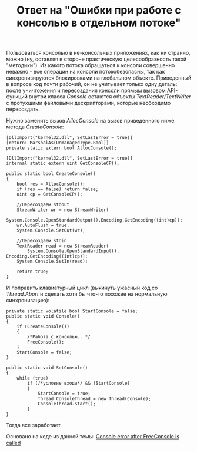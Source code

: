 ﻿---
title: "Ответ на \"Ошибки при работе с консолью в отдельном потоке\""
se.owner.user_id: 240512
se.owner.display_name: "MSDN.WhiteKnight"
se.owner.link: "https://ru.stackoverflow.com/users/240512/msdn-whiteknight"
se.answer_id: 801047
se.question_id: 798256
se.post_type: answer
se.score: 1
se.is_accepted: False
---
<p>Пользоваться консолью в не-консольных приложениях, как ни странно, можно (ну, оставляя в стороне практическую целесообразность такой "методики"). Из какого потока обращаться к консоли совершенно неважно - все операции на консоли потокобезопасны, так как синхронизируются блокировками на глобальном объекте. Приведенный в вопросе код почти рабочий, он не учитывает только одну деталь: после уничтожения и пересоздания консоли прямым вызовом API-функций внутри класса <em>Console</em> остаются объекты <em>TextReader</em>/<em>TextWriter</em> с протухшими файловыми дескрипторами, которые необходимо пересоздать. </p>

<p>Нужно заменить вызов <em>AllocConsole</em> на вызов приведенного ниже метода <em>CreateConsole</em>:</p>

<pre><code>[DllImport("kernel32.dll", SetLastError = true)]
[return: MarshalAs(UnmanagedType.Bool)]
private static extern bool AllocConsole();

[DllImport("kernel32.dll", SetLastError = true)]
internal static extern uint GetConsoleCP();

public static bool CreateConsole()
{
    bool res = AllocConsole();
    if (res == false) return false;
    uint cp = GetConsoleCP();

    //Пересоздаем stdout
    StreamWriter wr = new StreamWriter(
        System.Console.OpenStandardOutput(),Encoding.GetEncoding((int)cp));
    wr.AutoFlush = true;            
    System.Console.SetOut(wr);

    //Пересоздаем stdin
    TextReader read = new StreamReader(
        System.Console.OpenStandardInput(), Encoding.GetEncoding((int)cp));
    System.Console.SetIn(read);

    return true;
}
</code></pre>

<p>И поправить клавиатурный цикл (выкинуть ужасный код со <em>Thread.Abort</em> и сделать хотя бы что-то похожее на нормальную синхронизацию):</p>

<pre><code>private static volatile bool StartConsole = false;
public static void Console()
{  
    if (CreateConsole())
    {
        /*Работа с консолью...*/
        FreeConsole();            
    }
    StartConsole = false;          
}

public static void SetConsole()
{
    while (true)
        if (/*условие входа*/ &amp;&amp; !StartConsole)
        {
            StartConsole = true;
            Thread ConsoleThread = new Thread(Console);
            ConsoleThread.Start();                    
        } 
}
</code></pre>

<p>Тогда все заработает.</p>

<p>Основано на коде из данной темы: <a href="https://social.msdn.microsoft.com/Forums/vstudio/en-US/38444d15-0e1d-4baa-baf7-a692f5a41074/console-error-after-freeconsole-is-called?forum=csharpgeneral" rel="nofollow noreferrer">Console error after FreeConsole is called</a></p>
